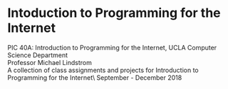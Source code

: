 # Intoduction to Programming for the Internet 

PIC 40A: Introduction to Programming for the Internet, UCLA Computer Science Department\
Professor Michael Lindstrom\
A collection of class assignments and projects for Introduction to Programming for the Internet\ 
September - December 2018
